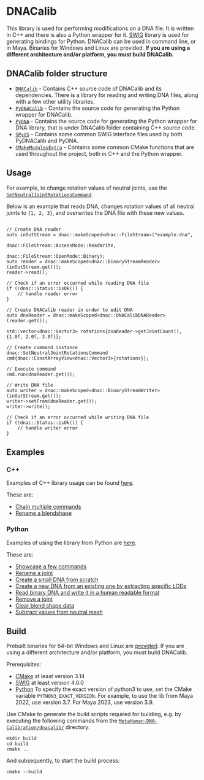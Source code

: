 # DNACalib
This library is used for performing modifications on a DNA file.
It is written in C++ and there is also a Python wrapper for it. [SWIG](https://www.swig.org/) library is used for generating
bindings for Python. DNACalib can be used in command line, or in Maya.
Binaries for Windows and Linux are provided. **If you are using a different architecture and/or platform, you must build DNACalib.**

## DNACalib folder structure
- [`DNACalib`](/dnacalib/DNACalib) - Contains C++ source code of DNACalib and its dependencies. There is a library for
reading and writing DNA files, along with a few other utility libraries.
- [`PyDNACalib`](/dnacalib/PyDNACalib) - Contains the source code for generating the Python wrapper for DNACalib.
- [`PyDNA`](/dnacalib/PyDNA) - Contains the source code for generating the Python wrapper for DNA library, that is under
DNACalib folder containing C++ source code.
- [`SPyUS`](/dnacalib/SPyUS) - Contains some common SWIG interface files used by both PyDNACalib and PyDNA.
- [`CMakeModulesExtra`](/dnacalib/CMakeModulesExtra) - Contains some common CMake functions that are used throughout the
project, both in C++ and the Python wrapper.

## Usage

For example, to change rotation values of neutral joints, use the 
[`SetNeutralJointRotationsCommand`](/dnacalib/DNACalib/include/dnacalib/commands/SetNeutralJointRotationsCommand.h).

Below is an example that reads DNA, changes rotation values of all neutral joints to `{1, 2, 3}`, and overwrites the DNA
file with these new values.

```

// Create DNA reader
auto inOutStream = dnac::makeScoped<dnac::FileStream>("example.dna",
                                                      dnac::FileStream::AccessMode::ReadWrite,
                                                      dnac::FileStream::OpenMode::Binary);
auto reader = dnac::makeScoped<dnac::BinaryStreamReader>(inOutStream.get());
reader->read();

// Check if an error occurred while reading DNA file
if (!dnac::Status::isOk()) {
    // handle reader error
}

// Create DNACalib reader in order to edit DNA
auto dnaReader = dnac::makeScoped<dnac::DNACalibDNAReader>(reader.get());

std::vector<dnac::Vector3> rotations{dnaReader->getJointCount(), {1.0f, 2.0f, 3.0f}};

// Create command instance
dnac::SetNeutralJointRotationsCommand cmd{dnac::ConstArrayView<dnac::Vector3>{rotations}};

// Execute command
cmd.run(dnaReader.get());

// Write DNA file
auto writer = dnac::makeScoped<dnac::BinaryStreamWriter>(inOutStream.get());
writer->setFrom(dnaReader.get());
writer->write();

// Check if an error occurred while writing DNA file
if (!dnac::Status::isOk()) {
    // handle writer error
}
```

## Examples

### C++
Examples of C++ library usage can be found [here](/dnacalib/DNACalib/examples).

These are:
- [Chain multiple commands](/dnacalib/DNACalib/examples/CommandSequence.cpp)
- [Rename a blendshape](/dnacalib/DNACalib/examples/SingleCommand.cpp)

### Python
Examples of using the library from Python are [here](/examples).

These are:
- [Showcase a few commands](/examples/dnacalib_demo.py)
- [Rename a joint](/examples/dnacalib_rename_joint_demo.py)
- [Create a small DNA from scratch](/examples/dna_demo.py)
- [Create a new DNA from an existing one by extracting specific LODs](/examples/dnacalib_lod_demo.py)
- [Read binary DNA and write it in a human readable format](/examples/dna_binary_to_json_demo.py)
- [Remove a joint](/examples/dnacalib_remove_joint.py)
- [Clear blend shape data](/examples/dnacalib_clear_blend_shapes.py)
- [Subtract values from neutral mesh](/examples/dnacalib_neutral_mesh_subtract.py)


## Build
Prebuilt binaries for 64-bit Windows and Linux are [provided](/lib).
If you are using a different architecture and/or platform, you must build DNACalib.

Prerequisites:
- [CMake](https://cmake.org/download/) at least version 3.14
- [SWIG](https://www.swig.org/download.html) at least version 4.0.0
- [Python](https://www.python.org/downloads/) To specify the exact version of python3 to use, set the CMake variable
`PYTHON3_EXACT_VERSION`. For example, to use the lib from Maya 2022, use version 3.7. For Maya 2023, use version 3.9.

Use CMake to generate the build scripts required for building, e.g. by executing the following commands from the
[`MetaHuman-DNA-Calibration/dnacalib/`](/dnacalib) directory:

```
mkdir build
cd build
cmake ..
```

And subsequently, to start the build process:
```
cmake --build
```

